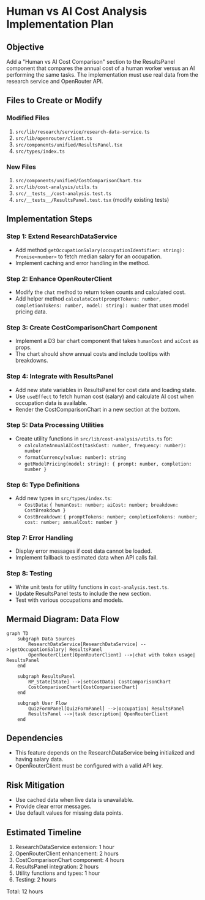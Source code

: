 # Human vs AI Cost Analysis Implementation Plan

## Objective
Add a "Human vs AI Cost Comparison" section to the ResultsPanel component that compares the annual cost of a human worker versus an AI performing the same tasks. The implementation must use real data from the research service and OpenRouter API.

## Files to Create or Modify

### Modified Files
1. `src/lib/research/service/research-data-service.ts`
2. `src/lib/openrouter/client.ts`
3. `src/components/unified/ResultsPanel.tsx`
4. `src/types/index.ts`

### New Files
1. `src/components/unified/CostComparisonChart.tsx`
2. `src/lib/cost-analysis/utils.ts`
3. `src/__tests__/cost-analysis.test.ts`
4. `src/__tests__/ResultsPanel.test.tsx` (modify existing tests)

## Implementation Steps

### Step 1: Extend ResearchDataService
- Add method `getOccupationSalary(occupationIdentifier: string): Promise<number>` to fetch median salary for an occupation.
- Implement caching and error handling in the method.

### Step 2: Enhance OpenRouterClient
- Modify the `chat` method to return token counts and calculated cost.
- Add helper method `calculateCost(promptTokens: number, completionTokens: number, model: string): number` that uses model pricing data.

### Step 3: Create CostComparisonChart Component
- Implement a D3 bar chart component that takes `humanCost` and `aiCost` as props.
- The chart should show annual costs and include tooltips with breakdowns.

### Step 4: Integrate with ResultsPanel
- Add new state variables in ResultsPanel for cost data and loading state.
- Use `useEffect` to fetch human cost (salary) and calculate AI cost when occupation data is available.
- Render the CostComparisonChart in a new section at the bottom.

### Step 5: Data Processing Utilities
- Create utility functions in `src/lib/cost-analysis/utils.ts` for:
  - `calculateAnnualAICost(taskCost: number, frequency: number): number`
  - `formatCurrency(value: number): string`
  - `getModelPricing(model: string): { prompt: number, completion: number }`

### Step 6: Type Definitions
- Add new types in `src/types/index.ts`:
  - `CostData`: `{ humanCost: number; aiCost: number; breakdown: CostBreakdown }`
  - `CostBreakdown`: `{ promptTokens: number; completionTokens: number; cost: number; annualCost: number }`

### Step 7: Error Handling
- Display error messages if cost data cannot be loaded.
- Implement fallback to estimated data when API calls fail.

### Step 8: Testing
- Write unit tests for utility functions in `cost-analysis.test.ts`.
- Update ResultsPanel tests to include the new section.
- Test with various occupations and models.

## Mermaid Diagram: Data Flow

```mermaid
graph TD
    subgraph Data Sources
        ResearchDataService[ResearchDataService] -->|getOccupationSalary| ResultsPanel
        OpenRouterClient[OpenRouterClient] -->|chat with token usage| ResultsPanel
    end

    subgraph ResultsPanel
        RP_State[State] -->|setCostData| CostComparisonChart
        CostComparisonChart[CostComparisonChart]
    end

    subgraph User Flow
        QuizFormPanel[QuizFormPanel] -->|occupation| ResultsPanel
        ResultsPanel -->|task description| OpenRouterClient
    end
```

## Dependencies
- This feature depends on the ResearchDataService being initialized and having salary data.
- OpenRouterClient must be configured with a valid API key.

## Risk Mitigation
- Use cached data when live data is unavailable.
- Provide clear error messages.
- Use default values for missing data points.

## Estimated Timeline
1. ResearchDataService extension: 1 hour
2. OpenRouterClient enhancement: 2 hours
3. CostComparisonChart component: 4 hours
4. ResultsPanel integration: 2 hours
5. Utility functions and types: 1 hour
6. Testing: 2 hours

Total: 12 hours
